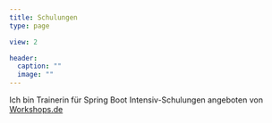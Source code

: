 ```yaml
---
title: Schulungen
type: page

view: 2

header:
  caption: ""
  image: ""
---
```


Ich bin Trainerin für Spring Boot Intensiv-Schulungen angeboten von [Workshops.de](https://www.workshops.de)
